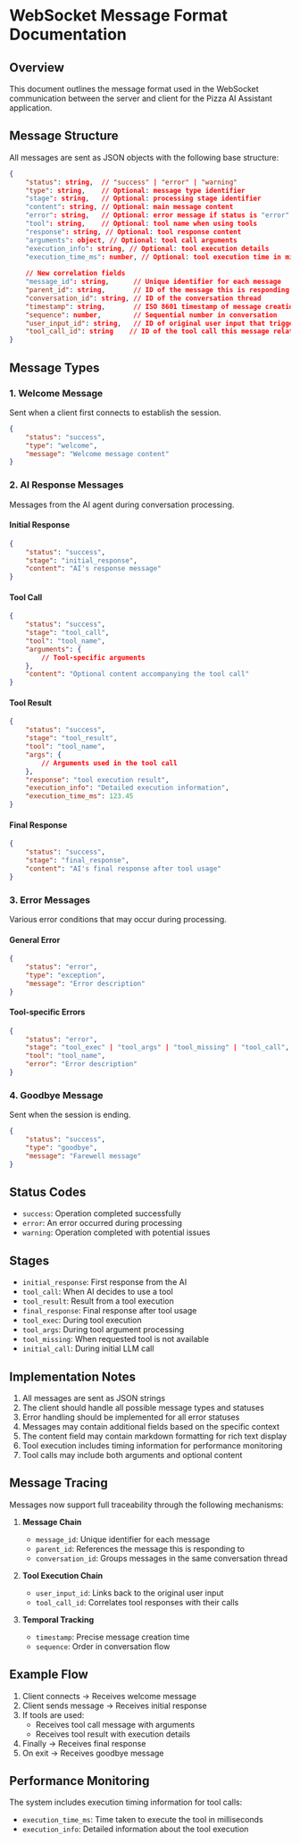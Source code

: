 # WebSocket Message Format Documentation

## Overview
This document outlines the message format used in the WebSocket communication between the server and client for the Pizza AI Assistant application.

## Message Structure
All messages are sent as JSON objects with the following base structure:

```json
{
    "status": string,  // "success" | "error" | "warning"
    "type": string,    // Optional: message type identifier
    "stage": string,   // Optional: processing stage identifier
    "content": string, // Optional: main message content
    "error": string,   // Optional: error message if status is "error"
    "tool": string,    // Optional: tool name when using tools
    "response": string, // Optional: tool response content
    "arguments": object, // Optional: tool call arguments
    "execution_info": string, // Optional: tool execution details
    "execution_time_ms": number, // Optional: tool execution time in milliseconds
    
    // New correlation fields
    "message_id": string,      // Unique identifier for each message
    "parent_id": string,       // ID of the message this is responding to
    "conversation_id": string, // ID of the conversation thread
    "timestamp": string,       // ISO 8601 timestamp of message creation
    "sequence": number,        // Sequential number in conversation
    "user_input_id": string,   // ID of original user input that triggered this message
    "tool_call_id": string    // ID of the tool call this message relates to (if applicable)
}
```

## Message Types

### 1. Welcome Message
Sent when a client first connects to establish the session.

```json
{
    "status": "success",
    "type": "welcome",
    "message": "Welcome message content"
}
```

### 2. AI Response Messages
Messages from the AI agent during conversation processing.

#### Initial Response
```json
{
    "status": "success",
    "stage": "initial_response",
    "content": "AI's response message"
}
```

#### Tool Call
```json
{
    "status": "success",
    "stage": "tool_call",
    "tool": "tool_name",
    "arguments": {
        // Tool-specific arguments
    },
    "content": "Optional content accompanying the tool call"
}
```

#### Tool Result
```json
{
    "status": "success",
    "stage": "tool_result",
    "tool": "tool_name",
    "args": {
        // Arguments used in the tool call
    },
    "response": "tool execution result",
    "execution_info": "Detailed execution information",
    "execution_time_ms": 123.45
}
```

#### Final Response
```json
{
    "status": "success",
    "stage": "final_response",
    "content": "AI's final response after tool usage"
}
```

### 3. Error Messages
Various error conditions that may occur during processing.

#### General Error
```json
{
    "status": "error",
    "type": "exception",
    "message": "Error description"
}
```

#### Tool-specific Errors
```json
{
    "status": "error",
    "stage": "tool_exec" | "tool_args" | "tool_missing" | "tool_call",
    "tool": "tool_name",
    "error": "Error description"
}
```

### 4. Goodbye Message
Sent when the session is ending.

```json
{
    "status": "success",
    "type": "goodbye",
    "message": "Farewell message"
}
```

## Status Codes
- `success`: Operation completed successfully
- `error`: An error occurred during processing
- `warning`: Operation completed with potential issues

## Stages
- `initial_response`: First response from the AI
- `tool_call`: When AI decides to use a tool
- `tool_result`: Result from a tool execution
- `final_response`: Final response after tool usage
- `tool_exec`: During tool execution
- `tool_args`: During tool argument processing
- `tool_missing`: When requested tool is not available
- `initial_call`: During initial LLM call

## Implementation Notes
1. All messages are sent as JSON strings
2. The client should handle all possible message types and statuses
3. Error handling should be implemented for all error statuses
4. Messages may contain additional fields based on the specific context
5. The content field may contain markdown formatting for rich text display
6. Tool execution includes timing information for performance monitoring
7. Tool calls may include both arguments and optional content

## Message Tracing
Messages now support full traceability through the following mechanisms:

1. **Message Chain**
   - `message_id`: Unique identifier for each message
   - `parent_id`: References the message this is responding to
   - `conversation_id`: Groups messages in the same conversation thread

2. **Tool Execution Chain**
   - `user_input_id`: Links back to the original user input
   - `tool_call_id`: Correlates tool responses with their calls

3. **Temporal Tracking**
   - `timestamp`: Precise message creation time
   - `sequence`: Order in conversation flow

## Example Flow
1. Client connects → Receives welcome message
2. Client sends message → Receives initial response
3. If tools are used:
   - Receives tool call message with arguments
   - Receives tool result with execution details
4. Finally → Receives final response
5. On exit → Receives goodbye message

## Performance Monitoring
The system includes execution timing information for tool calls:
- `execution_time_ms`: Time taken to execute the tool in milliseconds
- `execution_info`: Detailed information about the tool execution